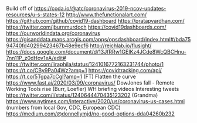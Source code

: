 Build off of
https://coda.io/@atc/coronavirus-2019-ncov-updates-resources/u-s-states-12
http://www.thefunctionalart.com/
https://github.com/github/covid19-dashboard
https://pratapvardhan.com/
https://twitter.com/jburnmurdoch
https://covid19dashboards.com/
https://ourworldindata.org/coronavirus
https://gisanddata.maps.arcgis.com/apps/opsdashboard/index.html#/bda7594740fd40299423467b48e9ecf6
http://reichlab.io/flusight/
https://docs.google.com/document/d/13JfRRw1GEIKz4JCde8WcQBCHnu-7nn11P_z0dHov1eA/edit#
https://twitter.com/liraphila/status/1241016772163231744/photo/1
https://t.co/CBy9Pa04Wz?amp=1
https://covidtracking.com/api/
https://t.co/5Tgpa7cCgl?amp=1 (FT)
Flatten the curve
https://www.fast.ai/2020/03/09/coronavirus/
DowJones fall - Remote Working Tools rise (Burr, Loefler)
WH briefing videos
Interesting tweets
https://twitter.com/i/status/1240644470435123202 (Grandma)
https://www.nytimes.com/interactive/2020/us/coronavirus-us-cases.html (numbers from local Gov, CDC, European CDC)
https://medium.com/@donnellymjd/no-good-options-dda04260b232
